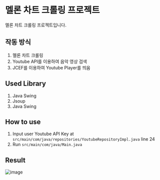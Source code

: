 # 멜론 차트 크롤링 프로젝트

멜론 차트 크롤링 프로젝트입니다.

## 작동 방식

1. 멜론 차트 크롤링
2. Youtube API를 이용하여 음악 영상 검색
3. JCEF를 이용하여 Youtube Player를 띄움

## Used Library

1. Java Swing
2. Jsoup
3. Java Swing

## How to use

1. Input user Youtube API Key at `src/main/com/java/repositories/YoutubeRepositoryImpl.java` line 24
2. Run `src/main/com/java/Main.java`

## Result

![image](https://github.com/cmsong111/melon/assets/23499675/260cbe92-7564-4558-94f9-ea15c707e5a0)
